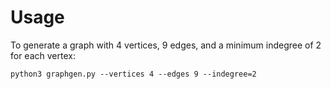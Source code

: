 
Usage
=====

To generate a graph with 4 vertices, 9 edges, and a minimum indegree of 2 for each vertex:

```
python3 graphgen.py --vertices 4 --edges 9 --indegree=2
```


